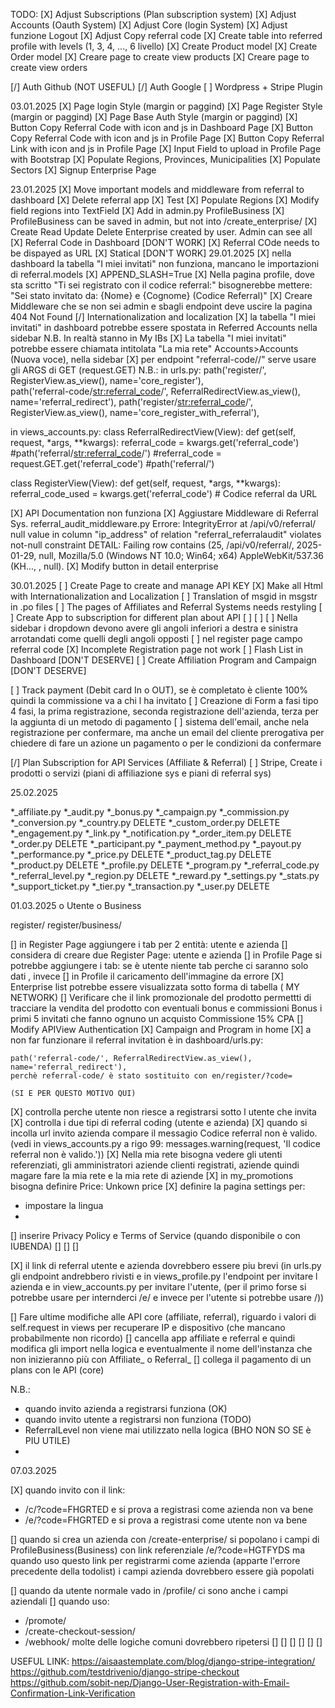 
TODO:
[X] Adjust Subscriptions (Plan subscription  system)
[X] Adjust Accounts (Oauth System)
[X] Adjust Core (login System)
[X] Adjust funzione Logout
[X] Adjust Copy referral code
[X] Create table into referred profile with levels (1, 3, 4, ..., 6 livello)
[X] Create Product model 
[X] Create Order model
[X] Creare page to create view products
[X] Creare page to create view orders

[/] Auth Github (NOT USEFUL)
[/] Auth Google
[ ] Wordpress + Stripe Plugin



03.01.2025
[X] Page login Style (margin or paggind)
[X] Page Register Style (margin or paggind)
[X] Page Base Auth Style (margin or paggind)
[X] Button Copy Referral Code with icon and js in Dashboard Page
[X] Button Copy Referral Code with icon and js in Profile Page
[X] Button Copy Referral Link with icon and js in Profile Page
[X] Input Field to upload in Profile Page with Bootstrap
[X] Populate Regions, Provinces, Municipalities
[X] Populate Sectors
[X] Signup Enterprise Page

23.01.2025
[X] Move important models and middleware from referral to dashboard
[X] Delete referral app
[X] Test
[X] Populate Regions
[X] Modify field regions into TextField
[X] Add in admin.py ProfileBusiness
[X] ProfileBusiness can be saved in admin, but not into /create_enterprise/
[X] Create Read Update Delete Enterprise created by user. Admin can see all
[X] Referral Code in Dashboard [DON'T WORK]
[X] Referral COde needs to be dispayed as URL
[X] Statical [DON'T WORK]
29.01.2025
[X] nella dashboard la tabella "I miei invitati" non funziona, mancano le importazioni di referral.models
[X] APPEND_SLASH=True
[X] Nella pagina profile, dove sta scritto "Ti sei registrato con il codice referral:" bisognerebbe mettere: "Sei stato invitato da: {Nome} e {Cognome} (Codice Referral)"
[X] Creare Middleware che se non sei admin e sbagli endpoint deve uscire la pagina 404 Not Found
[/] Internationalization and localization
[X] la tabella "I miei invitati" in dashboard potrebbe essere spostata in Referred Accounts nella sidebar
N.B. In realtà stanno in My IBs
[X] La tabella "I miei invitati" potrebbe essere chiamata intitolata "La mia rete"
Accounts>Accounts (Nuova voce), nella sidebar
[X] per endpoint "referral-code/<Codice>/" serve usare gli ARGS di GET (request.GET)
N.B.:
in urls.py:
    path('register/', RegisterView.as_view(), name='core_register'),    
    path('referral-code/<str:referral_code>/', ReferralRedirectView.as_view(), name='referral_redirect'),
    path('register/<str:referral_code>/', RegisterView.as_view(), name='core_register_with_referral'),

in views_accounts.py:
class ReferralRedirectView(View):
    def get(self, request, *args, **kwargs):
        referral_code = kwargs.get('referral_code') #path('referral/<str:referral_code>/')
        #referral_code = request.GET.get('referral_code') #path('referral/')

class RegisterView(View):
    def get(self, request, *args, **kwargs):
        referral_code_used = kwargs.get('referral_code')  # Codice referral da URL


[X] API Documentation non funziona
[X] Aggiustare Middleware di Referral Sys. referral_audit_middleware.py
Errore:
IntegrityError at /api/v0/referral/
null value in column "ip_address" of relation "referral_referralaudit" violates not-null constraint
DETAIL:  Failing row contains (25, /api/v0/referral/, 2025-01-29, null, Mozilla/5.0 (Windows NT 10.0; Win64; x64) AppleWebKit/537.36 (KH..., <IP>, null).
[X] Modify button in detail enterprise




30.01.2025
[ ] Create Page to create and manage API KEY
[X] Make all Html with Internationalization and Localization
[ ] Translation of msgid in msgstr in .po files 
[ ] The pages of Affiliates and Referral Systems needs restyling
[ ] Create App to subscription for different plan about API
[ ]
[ ]
[ ] Nella sidebar i dropdown devono avere gli angoli inferiori a destra e sinistra arrotandati come quelli degli angoli opposti
[ ] nel register page campo referral code
[X] Incomplete Registration page not work 
[ ] Flash List in Dashboard [DON'T DESERVE]
[ ] Create Affiliation Program and Campaign [DON'T DESERVE]

[ ] Track payment (Debit card In o OUT), se è completato è cliente 100% quindi la commissione va a chi l ha invitato
[ ] Creazione di Form a fasi tipo 4 fasi, la prima registrazione, seconda registrazione dell'azienda, terza per la aggiunta di un metodo di pagamento
[ ] sistema dell'email, anche nela registrazione per confermare, ma anche un email del cliente prerogativa per chiedere di fare un azione un pagamento o per le condizioni da confermare

[/] Plan Subscription for API Services (Affiliate & Referral)
[ ] Stripe, Create i prodotti o servizi (piani di affiliazione sys e piani di referral sys)


25.02.2025



*_affiliate.py
*_audit.py
*_bonus.py
*_campaign.py
*_commission.py
*_conversion.py
*_country.py          DELETE
*_custom_order.py     DELETE
*_engagement.py
*_link.py
*_notification.py
*_order_item.py       DELETE
*_order.py            DELETE
*_participant.py
*_payment_method.py
*_payout.py
*_performance.py
*_price.py            DELETE
*_product_tag.py      DELETE
*_product.py          DELETE
*_profile.py          DELETE
*_program.py
*_referral_code.py
*_referral_level.py
*_region.py           DELETE
*_reward.py
*_settings.py
*_stats.py
*_support_ticket.py
*_tier.py
*_transaction.py
*_user.py             DELETE





01.03.2025
o Utente   o Business

register/
register/business/

[] in Register Page aggiungere i tab per 2 entità: utente e azienda
[] considera di creare due Register Page: utente e azienda
[\] in Profile Page si potrebbe aggiungere i tab: se è utente niente tab perche ci saranno solo dati , invece
[] in Profile il caricamento dell'immagine da errore
[X] Enterprise list potrebbe essere visualizzata sotto forma di tabella ( MY NETWORK)
[] Verificare che il link promozionale del prodotto permettti di tracciare la vendita del prodotto con eventuali bonus e commissioni
Bonus i primi 5 invitati che fanno ognuno un acquisto
Commissione 15% CPA
[\] Modify APIView Authentication
[X] Campaign and Program in home
[X] a non far funzionare il referral invitation è in dashboard/urls.py:

    path('referral-code/', ReferralRedirectView.as_view(), name='referral_redirect'),
    perchè referral-code/ è stato sostituito con en/register/?code=

    (SI E PER QUESTO MOTIVO QUI)
[X] controlla perche utente non riesce a registrarsi sotto l utente che invita
[X] controlla i due tipi di referral coding (utente e azienda)
[X] quando si incolla url invito azienda compare il messagio Codice referral non è valido. (vedi in views_accounts.py a rigo 99:                 messages.warning(request, 'Il codice referral non è valido.'))
[X] Nella mia rete bisogna vedere gli utenti referenziati, gli amministratori aziende clienti registrati, aziende
quindi magare fare la mia rete e la mia rete di aziende 
[X] in my_promotions bisogna definire Price: Unkown price
[X] definire la pagina settings per:
- impostare la lingua
- 


[] inserire Privacy Policy e Terms of Service (quando disponibile o  con IUBENDA)
[] 
[] 
[] 






[X] il link di referral utente e azienda dovrebbero essere piu brevi (in urls.py gli endpoint andrebbero rivisti e in views_profile.py l'endpoint per invitare l azienda e in view_accounts.py per invitare l'utente, (per il primo forse si potrebbe usare per internderci /e/ e invece per l'utente si potrebbe usare /)) 



[\] Fare ultime modifiche alle API core (affiliate, referral), riguardo i valori di self.request in views per recuperare IP e dispositivo (che mancano probabilmente non ricordo)
[] cancella app affiliate e referral e quindi modifica gli import nella logica e eventualmente il nome dell'instanza che non inizieranno più con Affiliate_ o Referral_
[\] collega il pagamento di un plans con le API (core)


N.B.: 
- quando invito azienda a registrarsi funziona (OK)
- quando invito utente a registrarsi non funziona (TODO)
- ReferralLevel non viene mai utilizzato nella logica (BHO NON SO SE è PIU UTILE)
- 


07.03.2025

[X] quando invito con il link:
- /c/?code=FHGRTED e si prova a registrasi come azienda non va bene
- /e/?code=FHGRTED e si prova a registrasi come utente non va bene

[] quando si crea un azienda con /create-enterprise/ si popolano i campi di ProfileBusiness(Business) con link referenziale /e/?code=HGTFYDS ma quando uso questo link per registrarmi come azienda (apparte l'errore precedente della todolist) i campi azienda dovrebbero essere già popolati

[\] quando da utente normale vado in /profile/ ci sono anche i campi aziendali 
[] quando uso:
- /promote/<promo-link> 
- /create-checkout-session/
- /webhook/
molte delle logiche comuni dovrebbero ripetersi
[]
[]
[]
[]
[]
[]








USEFUL LINK:
https://aisaastemplate.com/blog/django-stripe-integration/
https://github.com/testdrivenio/django-stripe-checkout
https://github.com/sobit-nep/Django-User-Registration-with-Email-Confirmation-Link-Verification
